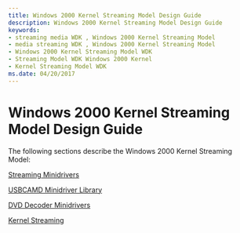 ```yaml
---
title: Windows 2000 Kernel Streaming Model Design Guide
description: Windows 2000 Kernel Streaming Model Design Guide
keywords:
- streaming media WDK , Windows 2000 Kernel Streaming Model
- media streaming WDK , Windows 2000 Kernel Streaming Model
- Windows 2000 Kernel Streaming Model WDK
- Streaming Model WDK Windows 2000 Kernel
- Kernel Streaming Model WDK
ms.date: 04/20/2017
---
```


# Windows 2000 Kernel Streaming Model Design Guide





The following sections describe the Windows 2000 Kernel Streaming Model:

[Streaming Minidrivers](/windows-hardware/drivers/ddi/_stream/index)

[USBCAMD Minidriver Library](usbcamd-minidriver-library.md)

[DVD Decoder Minidrivers](/windows-hardware/drivers/ddi/_stream/index)

[Kernel Streaming](kernel-streaming.md)

 

